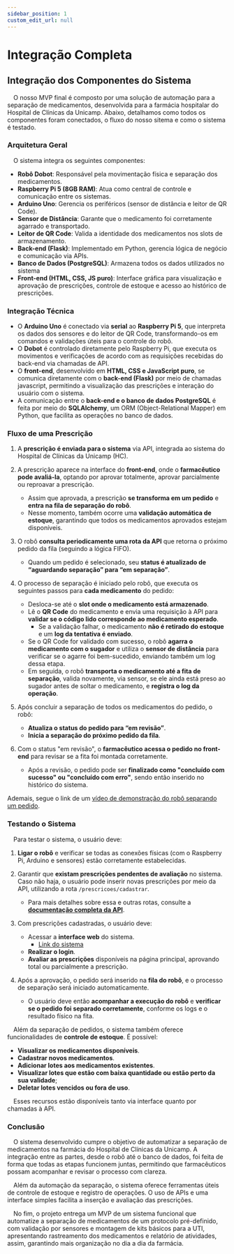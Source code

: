 ```yaml
---
sidebar_position: 1
custom_edit_url: null
---
```


# Integração Completa

## Integração dos Componentes do Sistema

&emsp;O nosso MVP final é composto por uma solução de automação para a separação de medicamentos, desenvolvida para a farmácia hospitalar do Hospital de Clínicas da Unicamp. Abaixo, detalhamos como todos os componentes foram conectados, o fluxo do nosso sitema e como o sistema é testado.

### Arquitetura Geral

&emsp;O sistema integra os seguintes componentes:

- **Robô Dobot**: Responsável pela movimentação física e separação dos medicamentos.
- **Raspberry Pi 5 (8GB RAM)**: Atua como central de controle e comunicação entre os sistemas.
- **Arduino Uno**: Gerencia os periféricos (sensor de distância e leitor de QR Code).
- **Sensor de Distância**: Garante que o medicamento foi corretamente agarrado e transportado.
- **Leitor de QR Code**: Valida a identidade dos medicamentos nos slots de armazenamento.
- **Back-end (Flask)**: Implementado em Python, gerencia lógica de negócio e comunicação via APIs.
- **Banco de Dados (PostgreSQL)**: Armazena todos os dados utilizados no sistema
- **Front-end (HTML, CSS, JS puro)**: Interface gráfica para visualização e aprovação de prescrições, controle de estoque e acesso ao histórico de prescrições.

### Integração Técnica

- O **Arduino Uno** é conectado via **serial** ao **Raspberry Pi 5**, que interpreta os dados dos sensores e do leitor de QR Code, transformando-os em comandos e validações úteis para o controle do robô.
- O **Dobot** é controlado diretamente pelo Raspberry Pi, que executa os movimentos e verificações de acordo com as requisições recebidas do back-end via chamadas de API.
- O **front-end**, desenvolvido em **HTML, CSS e JavaScript puro**, se comunica diretamente com o **back-end (Flask)** por meio de chamadas javascript, permitindo a visualização das prescrições e interação do usuário com o sistema.
- A comunicação entre o **back-end e o banco de dados PostgreSQL** é feita por meio do **SQLAlchemy**, um ORM (Object-Relational Mapper) em Python, que facilita as operações no banco de dados.

### Fluxo de uma Prescrição

1. A **prescrição é enviada para o sistema** via API, integrada ao sistema do Hospital de Clínicas da Unicamp (HC).

2. A prescrição aparece na interface do **front-end**, onde o **farmacêutico pode avaliá-la**, optando por aprovar totalmente, aprovar parcialmente ou reproavar a prescrição.  
   - Assim que aprovada, a prescrição **se transforma em um pedido** e **entra na fila de separação do robô**.
   - Nesse momento, também ocorre uma **validação automática de estoque**, garantindo que todos os medicamentos aprovados estejam disponíveis.

3. O robô **consulta periodicamente uma rota da API** que retorna o próximo pedido da fila (seguindo a lógica FIFO).  
   - Quando um pedido é selecionado, seu **status é atualizado de “aguardando separação” para “em separação”**.

4. O processo de separação é iniciado pelo robô, que executa os seguintes passos para **cada medicamento** do pedido:
   - Desloca-se até o **slot onde o medicamento está armazenado**.
   - Lê o **QR Code** do medicamento e envia uma requisição à API para **validar se o código lido corresponde ao medicamento esperado**.
     - Se a validação falhar, o medicamento **não é retirado do estoque** e um **log da tentativa é enviado**.
   - Se o QR Code for validado com sucesso, o robô **agarra o medicamento com o sugador** e utiliza o **sensor de distância** para verificar se o agarre foi bem-sucedido, enviando também um log dessa etapa.
   - Em seguida, o robô **transporta o medicamento até a fita de separação**, valida novamente, via sensor, se ele ainda está preso ao sugador antes de soltar o medicamento, e **registra o log da operação**.

5. Após concluir a separação de todos os medicamentos do pedido, o robô:
   - **Atualiza o status do pedido para “em revisão”**.
   - **Inicia a separação do próximo pedido da fila**.

6. Com o status "em revisão", o **farmacêutico acessa o pedido no front-end** para revisar se a fita foi montada corretamente.  
   - Após a revisão, o pedido pode ser **finalizado como "concluído com sucesso" ou "concluído com erro"**, sendo então inserido no histórico do sistema.

Ademais, segue o link de um [vídeo de demonstração do robô separando um pedido](https://drive.google.com/file/d/1IHO-P5_FbC3rfQVECcTFLMk20KfCZ6js/view?usp=sharing).


### Testando o Sistema

&emsp;Para testar o sistema, o usuário deve:

1. **Ligar o robô** e verificar se todas as conexões físicas (com o Raspberry Pi, Arduino e sensores) estão corretamente estabelecidas.
2. Garantir que **existam prescrições pendentes de avaliação** no sistema. Caso não haja, o usuário pode inserir novas prescrições por meio da API, utilizando a rota `/prescricoes/cadastrar`.  
   - Para mais detalhes sobre essa e outras rotas, consulte a [**documentação completa da API**](./Atualizacao_Rotas.md).

3. Com prescrições cadastradas, o usuário deve:
   - Acessar a **interface web** do sistema.
        - [Link do sistema](https://two025-1a-t12-ec05-g03.onrender.com)
   - **Realizar o login**.
   - **Avaliar as prescrições** disponíveis na página principal, aprovando total ou parcialmente a prescrição.

4. Após a aprovação, o pedido será inserido na **fila do robô**, e o processo de separação será iniciado automaticamente.  
   - O usuário deve então **acompanhar a execução do robô** e **verificar se o pedido foi separado corretamente**, conforme os logs e o resultado físico na fita.

&emsp;Além da separação de pedidos, o sistema também oferece funcionalidades de **controle de estoque**. É possível:

- **Visualizar os medicamentos disponíveis**.
- **Cadastrar novos medicamentos**.
- **Adicionar lotes aos medicamentos existentes**.
- **Visualizar lotes que estão com baixa quantidade ou estão perto da sua validade**;
- **Deletar lotes vencidos ou fora de uso**.

&emsp;Esses recursos estão disponíveis tanto via interface quanto por chamadas à API.

### Conclusão
&emsp;O sistema desenvolvido cumpre o objetivo de automatizar a separação de medicamentos na farmácia do Hospital de Clínicas da Unicamp. A integração entre as partes, desde o robô até o banco de dados, foi feita de forma que todas as etapas funcionem juntas, permitindo que farmacêuticos possam acompanhar e revisar o processo com clareza.

&emsp;Além da automação da separação, o sistema oferece ferramentas úteis de controle de estoque e registro de operações. O uso de APIs e uma interface simples facilita a inserção e avaliação das prescrições.

&emsp;No fim, o projeto entrega um MVP de um sistema funcional que automatize a separação de medicamentos de um protocolo pré-definido, com validação por sensores e montagem de kits básicos para a UTI, apresentando rastreamento dos medicamentos e relatório de atividades, assim, garantindo mais organização no dia a dia da farmácia.